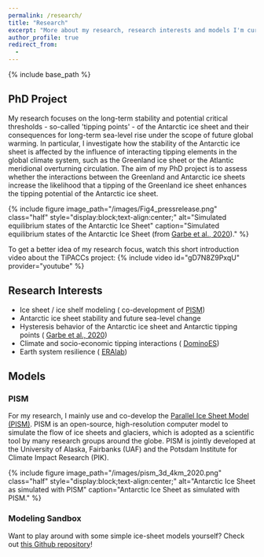 ```yaml
---
permalink: /research/
title: "Research"
excerpt: "More about my research, research interests and models I'm currently working with."
author_profile: true
redirect_from: 
  - 
---
```


{% include base_path %}

## PhD Project
My research focuses on the long-term stability and potential critical thresholds - so-called 'tipping points' - of the Antarctic ice sheet and their consequences for long-term sea-level rise under the scope of future global warming. In particular, I investigate how the stability of the Antarctic ice sheet is affected by the influence of interacting tipping elements in the global climate system, such as the Greenland ice sheet or the Atlantic meridional overturning circulation. The aim of my PhD project is to assess whether the interactions between the Greenland and Antarctic ice sheets increase the likelihood that a tipping of the Greenland ice sheet enhances the tipping potential of the Antarctic ice sheet.

{% include figure image_path="/images/Fig4_pressrelease.png" class="half" style="display:block;text-align:center;" alt="Simulated equilibrium states of the Antarctic Ice Sheet" caption="Simulated equilibrium states of the Antarctic Ice Sheet (from [Garbe et al., 2020](/publications/articles/garbe-2020 '/publications/articles/garbe-2020'))." %}

To get a better idea of my research focus, watch this short introduction video about the TiPACCs project:
{% include video id="gD7N8Z9PxqU" provider="youtube" %}

## Research Interests
- Ice sheet / ice shelf modeling (<i class="fas fa-arrow-circle-right"></i> co-development of [PISM](/research/#pism "/research/#pism"))
- Antarctic ice sheet stability and future sea-level change
- Hysteresis behavior of the Antarctic ice sheet and Antarctic tipping points (<i class="fas fa-arrow-circle-right"></i> [Garbe et al., 2020](/publications/articles/garbe-2020 "/publications/articles/garbe-2020"))
- Climate and socio-economic tipping interactions (<i class="fas fa-arrow-circle-right"></i> [DominoES](https://www.pik-potsdam.de/dominoes "https://www.pik-potsdam.de/dominoes"))
- Earth system resilience (<i class="fas fa-arrow-circle-right"></i> [ERAlab](https://www.pik-potsdam.de/earthresilience "https://www.pik-potsdam.de/earthresilience"))

## Models
### PISM
For my research, I mainly use and co-develop the [Parallel Ice Sheet Model (PISM)](https://www.pism.io/ "https://www.pism.io/"). PISM is an open-source, high-resolution computer model to simulate the flow of ice sheets and glaciers, which is adopted as a scientific tool by many research groups around the globe.
PISM is jointly developed at the University of Alaska, Fairbanks (UAF) and the Potsdam Institute for Climate Impact Research (PIK).

{% include figure image_path="/images/pism_3d_4km_2020.png" class="half" style="display:block;text-align:center;" alt="Antarctic Ice Sheet as simulated with PISM" caption="Antarctic Ice Sheet as simulated with PISM." %}

### Modeling Sandbox
Want to play around with some simple ice-sheet models yourself? Check out [this Github repository](https://github.com/juliusgarbe/modelling_sandbox "https://github.com/juliusgarbe/modelling_sandbox")!
